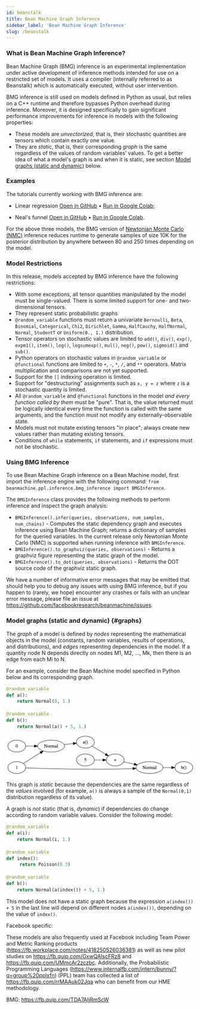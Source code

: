 ```yaml
---
id: beanstalk
title: Bean Machine Graph Inference
sidebar_label: 'Bean Machine Graph Inference'
slug: /beanstalk
---
```


<!-- @import "../../header.md" -->

### What is Bean Machine Graph Inference?

Bean Machine Graph (BMG) inference is an experimental implementation under active development of inference methods intended for use on a restricted set of models. It uses a compiler (internally referred to as Beanstalk) which is automatically executed, without user intervention.

BMG inference is still used on models defined in Python as usual, but relies on a C++ runtime and therefore bypasses Python overhead during inference. Moreover, it is designed specifically to gain significant performance improvements for inference in models with the following properties:
- These models are *unvectorized*, that is, their stochastic quantities are tensors which contain exactly one value.
- They are *static*, that is, their corresponding *graph* is the same regardless of the values of random variables’ values. To get a better idea of what a model's graph is and when it is static, see section [Model graphs (static and dynamic)](#graphs) below.

### Examples
The tutorials currently working with BMG inference are:
- Linear regression [Open in GitHub](https://github.com/facebookresearch/beanmachine/blob/main/tutorials/Linear_Regression.ipynb) *•* [Run in Google Colab](https://colab.research.google.com/github/facebookresearch/beanmachine/blob/main/tutorials/Linear_Regression.ipynb);
<!-- - Gaussian mixture model [Open in GitHub](https://github.com/facebookresearch/beanmachine/blob/main/tutorials/GMM_with_2_dimensions_and_4_components.ipynb) *•* [Run in Google Colab](https://colab.research.google.com/github/facebookresearch/beanmachine/blob/main/tutorials/GMM_with_2_dimensions_and_4_components.ipynb); -->
- Neal's funnel [Open in GitHub](https://github.com/facebookresearch/beanmachine/blob/main/tutorials/Neals_funnel.ipynb) *•* [Run in Google Colab](https://colab.research.google.com/github/facebookresearch/beanmachine/blob/main/tutorials/Hidden_Markov_model.ipynb).

For the above three models, the BMG version of [Newtonian Monte Carlo (NMC)](../../framework_topics/inference/newtonian_monte_carlo.md) inference reduces runtime to generate samples of size 10K for the posterior distribution by anywhere between 80 and 250 times depending on the model.

### Model Restrictions

In this release, models accepted by BMG inference have the following restrictions:

- With some exceptions, all tensor quantities manipulated by the model must be single-valued. There is
  some limited support for one- and two-dimensional tensors.
- They represent static probabilistic graphs
- `@random_variable` functions must return a univariate `Bernoulli`, `Beta`, `Binomial`, `Categorical`,
  `Chi2`, `Dirichlet`, `Gamma`, `HalfCauchy`, `HalfNormal`, `Normal`, `StudentT` or `Uniform(0., 1.)`
  distribution.
- Tensor operators on stochastic values are limited to `add()`, `div()`, `exp()`, `expm1()`,
  `item()`, `log()`, `logsumexp()`, `mul()`, `neg()`, `pow()`, `sigmoid()` and `sub()`.
- Python operators on stochastic values in `@random_variable` or `@functional` functions are limited to
  `+`, `-`, `*`, `/`, and `**` operators. Matrix multiplication and comparisons are not yet supported.
- Support for the `[]` indexing operation is limited.
- Support for "destructuring" assignments such as `x, y = z` where `z` is a stochastic quantity is limited.
- All `@random_variable` and `@functional` functions in the model *and every function called by them*
  must be "pure". That is, the value returned must be logically identical every time the function is
  called with the same arguments, and the function must not modify any externally-observable state.
- Models must not mutate existing tensors "in place"; always create new values rather than mutating
  existing tensors.
- Conditions of `while` statements, `if` statements, and `if` expressions must not be stochastic.

### Using BMG Inference

To use Bean Machine Graph inference on a Bean Machine model, first import the inference engine with the following command: `from beanmachine.ppl.inference.bmg_inference import BMGInference`.

The `BMGInference` class provides the following methods to perform inference and inspect the graph analysis:

- `BMGInference().infer(queries, observations, num_samples, num_chains)` - Computes the static dependency graph and executes
  inference using Bean Machine Graph; returns a dictionary of samples for the queried variables. In the current
  release only Newtonian Monte Carlo (NMC) is supported when running inference with `BMGInference`.
- `BMGInference().to_graphviz(queries, observations)` - Returns a graphviz figure representing the static graph of the model.
- `BMGInference().to_dot(queries, observations)` - Returns the DOT source code of the graphviz static graph.

We have a number of informative error messages that may be emitted that should help you to debug any issues with using BMG inference, but if you happen to (rarely, we hope) encounter any crashes or fails with an unclear error message, please file an issue at https://github.com/facebookresearch/beanmachine/issues.

### Model graphs (static and dynamic) {#graphs}

The *graph* of a model is defined by *nodes* representing the mathematical objects in the model (constants, random variables, results of operations, and distributions), and *edges* representing dependencies in the model. If a quantity node N depends directly on nodes M1, M2, ..., Mk, then there is an edge from each Mi to N.

For an example, consider the Bean Machine model specified in Python below and its corresponding graph.

```py
@random_variable
def a():
    return Normal(0, 1.)

@random_variable
def b():
    return Normal(a() + 5, 1.)
```

![Typical DOT rendering of graph for model above](image.png)

This graph is *static* because the dependencies are the same regardless of the *values* involved (for example, `a()` is always a sample of the `Normal(0,1)` distribution regardless of its value).

A graph is *not* static (that is, *dynamic*) if dependencies do change according to random variable values. Consider the following model:

```py
@random_variable
def a(i):
    return Normal(i, 1.)

@random_variable
def index():
     return Poisson(0.3)

@random_variable
def b():
    return Normal(a(index()) + 5, 1.)
```

This model does not have a static graph because the expression `a(index()) + 5` in the last line will depend on different nodes `a(index())`, depending on the value of `index()`.

<FbInternalOnly>

Facebook specific:

 These models are also frequently used at Facebook including Team Power and Metric Ranking products (https://fb.workplace.com/notes/418250526036381) as well as new pilot studies on https://fb.quip.com/GxwQAIscFRz8 and https://fb.quip.com/UMmcAr2zczbc. Additionally, the Probabilistic Programming Languages (https://www.internalfb.com/intern/bunny/?q=group%20pplxfn) (PPL) team has collected a list of https://fb.quip.com/rrMAAuk02Jqa who can benefit from our HME methodology.

BMG: https://fb.quip.com/TDA7AIjRmScW

</FbInternalOnly>
